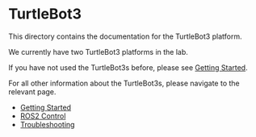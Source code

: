 # TurtleBot3

This directory contains the documentation for the TurtleBot3 platform.

We currently have two TurtleBot3 platforms in the lab.

If you have not used the TurtleBot3s before, please see [Getting Started](getting_started.md).

For all other information about the TurtleBot3s, please navigate to the relevant page.

- [Getting Started](getting_started.md)
- [ROS2 Control](ros_control.md)
- [Troubleshooting](troubleshooting.md)
